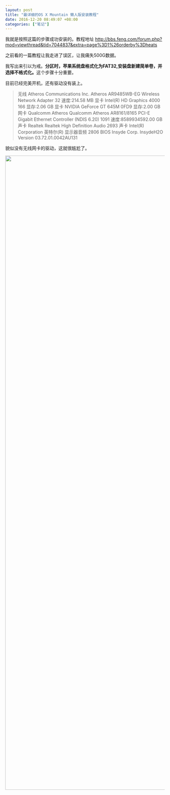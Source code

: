 ```yaml
---
layout: post
title: "最详细的OS X Mountain 懒人版安装教程"
date: 2016-12-20 08:49:07 +08:00
categories: ["笔记"]
---
```


<p>我就是按照这篇的步骤成功安装的。教程地址
<a href="http://bbs.feng.com/forum.php?mod=viewthread&amp;amp;tid=7044837&amp;amp;extra=page%3D1%26orderby%3Dheats">http://bbs.feng.com/forum.php?mod=viewthread&amp;tid=7044837&amp;extra=page%3D1%26orderby%3Dheats</a></p>
<p>之前看的一篇教程让我走进了误区，让我痛失500G数据。</p>
<p>我写出来引以为戒。<strong>分区时，苹果系统盘格式化为FAT32,安装盘新建简单卷，并选择不格式化。</strong>这个步骤十分重要。</p>
<p>目前已经完美开机，还有驱动没有装上。</p>
<blockquote>无线 Atheros Communications Inc. Atheros AR9485WB-EG Wireless Network Adapter 32 速度:214.58 MB
显卡 Intel(R) HD Graphics 4000 166 显存:2.06 GB
显卡 NVIDIA GeForce GT 645M 0FD9 显存:2.00 GB
网卡 Qualcomm Atheros Qualcomm Atheros AR8161/8165 PCI-E Gigabit Ethernet Controller (NDIS 6.20) 1091 速度:8589934592.00 GB
声卡 Realtek Realtek High Definition Audio 2693
声卡 Intel(R) Corporation 英特尔(R) 显示器音频 2806
BIOS Insyde Corp. InsydeH2O Version 03.72.01.0042AU131</blockquote>
<p>貌似没有无线网卡的驱动，这就很尴尬了。</p>
<p><a href="https://www.imsun.pw/usr/uploads/2016/12/wp-image-997533778jpg.jpg"><img width="1500" height="2000" alt="" src="https://www.imsun.pw/usr/uploads/2016/12/wp-image-997533778jpg.jpg" title="" class="alignnone size-full wp-image-448"></a></p>